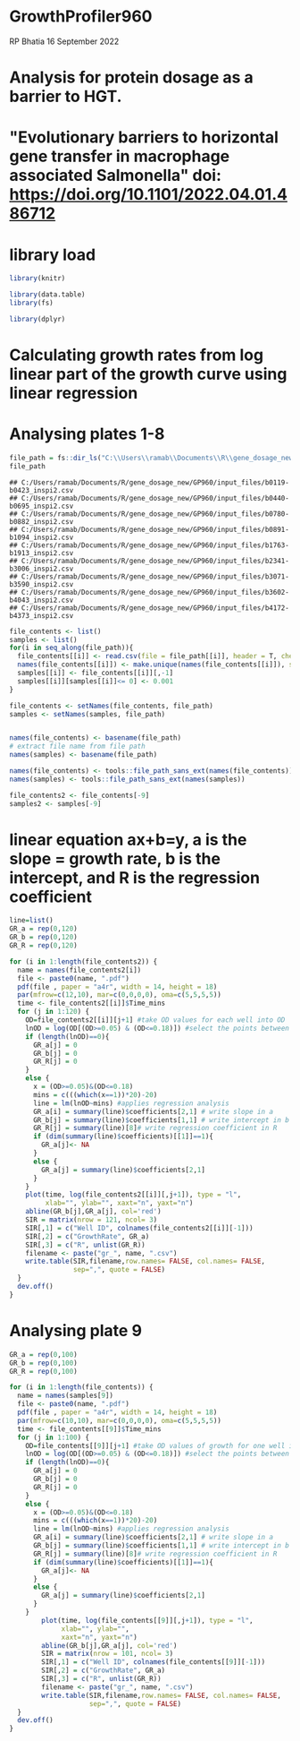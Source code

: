 GrowthProfiler960
================
RP Bhatia
16 September 2022

# Analysis for protein dosage as a barrier to HGT.
# "Evolutionary barriers to horizontal gene transfer in macrophage associated Salmonella" doi: <https://doi.org/10.1101/2022.04.01.486712>

# library load

``` r
library(knitr)
```

``` r
library(data.table)
library(fs)
```

``` r
library(dplyr)
```

# Calculating growth rates from log linear part of the growth curve using linear regression
# Analysing plates 1-8

``` r
file_path = fs::dir_ls("C:\\Users\\ramab\\Documents\\R\\gene_dosage_new\\GP960\\input_files")
file_path
```

    ## C:/Users/ramab/Documents/R/gene_dosage_new/GP960/input_files/b0119-b0423_inspi2.csv
    ## C:/Users/ramab/Documents/R/gene_dosage_new/GP960/input_files/b0440-b0695_inspi2.csv
    ## C:/Users/ramab/Documents/R/gene_dosage_new/GP960/input_files/b0780-b0882_inspi2.csv
    ## C:/Users/ramab/Documents/R/gene_dosage_new/GP960/input_files/b0891-b1094_inspi2.csv
    ## C:/Users/ramab/Documents/R/gene_dosage_new/GP960/input_files/b1763-b1913_inspi2.csv
    ## C:/Users/ramab/Documents/R/gene_dosage_new/GP960/input_files/b2341-b3006_inspi2.csv
    ## C:/Users/ramab/Documents/R/gene_dosage_new/GP960/input_files/b3071-b3590_inspi2.csv
    ## C:/Users/ramab/Documents/R/gene_dosage_new/GP960/input_files/b3602-b4043_inspi2.csv
    ## C:/Users/ramab/Documents/R/gene_dosage_new/GP960/input_files/b4172-b4373_inspi2.csv

``` r
file_contents <- list()
samples <- list()
for(i in seq_along(file_path)){
  file_contents[[i]] <- read.csv(file = file_path[[i]], header = T, check.names = F)
  names(file_contents[[i]]) <- make.unique(names(file_contents[[i]]), sep="_")
  samples[[i]] <- file_contents[[i]][,-1]
  samples[[i]][samples[[i]]<= 0] <- 0.001
}

file_contents <- setNames(file_contents, file_path)
samples <- setNames(samples, file_path)


names(file_contents) <- basename(file_path) 
# extract file name from file path
names(samples) <- basename(file_path)

names(file_contents) <- tools::file_path_sans_ext(names(file_contents))
names(samples) <- tools::file_path_sans_ext(names(samples))

file_contents2 <- file_contents[-9]
samples2 <- samples[-9]
```

# linear equation ax+b=y, a is the slope = growth rate, b is the intercept, and R is the regression coefficient

``` r
line=list()
GR_a = rep(0,120)
GR_b = rep(0,120)
GR_R = rep(0,120)

for (i in 1:length(file_contents2)) {
  name = names(file_contents2[i])
  file <- paste0(name, ".pdf")
  pdf(file , paper = "a4r", width = 14, height = 18)
  par(mfrow=c(12,10), mar=c(0,0,0,0), oma=c(5,5,5,5))
  time <- file_contents2[[i]]$Time_mins
  for (j in 1:120) {
    OD=file_contents2[[i]][j+1] #take OD values for each well into OD
    lnOD = log(OD[(OD>=0.05) & (OD<=0.18)]) #select the points between the OD range, take the ln and write them into vector lnOD
    if (length(lnOD)==0){
      GR_a[j] = 0
      GR_b[j] = 0
      GR_R[j] = 0
    }
    else {
      x = (OD>=0.05)&(OD<=0.18)
      mins = c(((which(x==1))*20)-20)
      line = lm(lnOD~mins) #applies regression analysis
      GR_a[i] = summary(line)$coefficients[2,1] # write slope in a
      GR_b[j] = summary(line)$coefficients[1,1] # write intercept in b
      GR_R[j] = summary(line)[8]# write regression coefficient in R
      if (dim(summary(line)$coefficients)[[1]]==1){
        GR_a[j]<- NA
      } 
      else {
        GR_a[j] = summary(line)$coefficients[2,1]
      }
    }
    plot(time, log(file_contents2[[i]][,j+1]), type = "l", 
         xlab="", ylab="", xaxt="n", yaxt="n")
    abline(GR_b[j],GR_a[j], col='red')
    SIR = matrix(nrow = 121, ncol= 3)
    SIR[,1] = c("Well ID", colnames(file_contents2[[i]][-1]))
    SIR[,2] = c("GrowthRate", GR_a)
    SIR[,3] = c("R", unlist(GR_R))
    filename <- paste("gr_", name, ".csv")
    write.table(SIR,filename,row.names= FALSE, col.names= FALSE, 
                sep=",", quote = FALSE)
  }
  dev.off()
}
```


# Analysing plate 9

``` r
GR_a = rep(0,100)
GR_b = rep(0,100)
GR_R = rep(0,100)

for (i in 1:length(file_contents)) {
  name = names(samples[9])
  file <- paste0(name, ".pdf")
  pdf(file , paper = "a4r", width = 14, height = 18)
  par(mfrow=c(10,10), mar=c(0,0,0,0), oma=c(5,5,5,5))
  time <- file_contents[[9]]$Time_mins
  for (j in 1:100) {
    OD=file_contents[[9]][j+1] #take OD values of growth for one well into OD
    lnOD = log(OD[(OD>=0.05) & (OD<=0.18)]) #select the points between the OD range, take the ln and write them into vector lnOD
    if (length(lnOD)==0){
      GR_a[j] = 0
      GR_b[j] = 0
      GR_R[j] = 0
    }
    else {
      x = (OD>=0.05)&(OD<=0.18)
      mins = c(((which(x==1))*20)-20)
      line = lm(lnOD~mins) #applies regression analysis
      GR_a[i] = summary(line)$coefficients[2,1] # write slope in a
      GR_b[j] = summary(line)$coefficients[1,1] # write intercept in b
      GR_R[j] = summary(line)[8]# write regression coefficient in R
      if (dim(summary(line)$coefficients)[[1]]==1){
        GR_a[j]<- NA
      } 
      else {
        GR_a[j] = summary(line)$coefficients[2,1]
      }
    }
        plot(time, log(file_contents[[9]][,j+1]), type = "l", 
             xlab="", ylab="",
             xaxt="n", yaxt="n")
        abline(GR_b[j],GR_a[j], col='red')
        SIR = matrix(nrow = 101, ncol= 3)
        SIR[,1] = c("Well ID", colnames(file_contents[[9]][-1]))
        SIR[,2] = c("GrowthRate", GR_a)
        SIR[,3] = c("R", unlist(GR_R))
        filename <- paste("gr_", name, ".csv")
        write.table(SIR,filename,row.names= FALSE, col.names= FALSE, 
                    sep=",", quote = FALSE)
  }
  dev.off()
}
```

